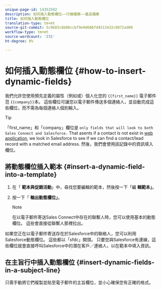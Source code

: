 ```yaml
---
unique-page-id: 14352592
description: 如何插入動態欄位——行銷檔案——產品檔案
title: 如何插入動態欄位
translation-type: tm+mt
source-git-commit: 5c9683c6b00ccbf9e9d606fd4513432c9872ad00
workflow-type: tm+mt
source-wordcount: '231'
ht-degree: 0%

---
```



# 如何插入動態欄位 {#how-to-insert-dynamic-fields}

我們允許您使用預先定義的屬性（例如或）個人化您的 `{{first_name}}` 電子郵件范 `{{company}}`本。 這些欄位可讓您以電子郵件傳送多個連絡人，並自動完成這些欄位，而不需為每個連絡人個別輸入。

>[!TIP]
>
>「first_name」和「company」欄位是 `only fields that will look to both Sales Connect and Salesforce.` That asents if a contact is not exist in [web application](http://toutapp.com/login), we look in Salesforce to see if we can find a contact/lead record with a matched email address. 然後，我們會使用該記錄中的資訊填入欄位。

## 將動態欄位插入範本 {#insert-a-dynamic-field-into-a-template}

1. 在「 **範本與促銷活動**」中，尋找您要編輯的範本，然後按一下「編 **輯範本」**。
1. 按一下「 **輸出動態欄位」**。

   >[!NOTE]
   >
   >在以電子郵件寄送Sales Connect中存在的聯繫人時，您可以使用基本的動態欄位。 這些會直接從聯繫人那裡拉出。

如果您正在以電子郵件寄送存在於Salesforce中的聯絡人，您可以利用Salesforce動態欄位。 這些都以「sfdc」開頭。 只要您與Salesforce有連線，這些欄位就會直接呼叫Salesforce中的潛在客戶／連絡人，以在範本中填入資訊。

## 在主旨行中插入動態欄位 {#insert-dynamic-fields-in-a-subject-line}

只需手動將它們複製並貼至電子郵件的主旨欄位，並小心確保您有正確的格式。
